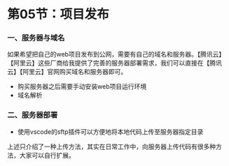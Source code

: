 # 第05节：项目发布

### 一、服务器与域名

如果希望把自己的web项目发布到公网，需要有自己的域名和服务器。【腾讯云】【阿里云】这些厂商给我提供了完善的服务器部署需求，我们可以直接在【腾讯云】【阿里云】官网购买域名和服务器即可。

* 购买服务器之后需要手动安装web项目运行环境
* 域名解析

### 二、服务器部署

* 使用vscode的sftp插件可以方便地将本地代码上传至服务器指定目录

上述只介绍了一种上传方法，其实在日常工作中，向服务器上传代码有很多种方法，大家可以自行扩展。